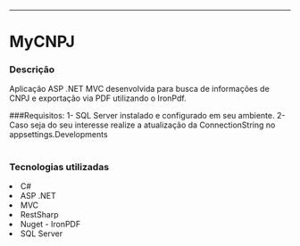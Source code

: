 ---
# MyCNPJ

### Descrição
  Aplicação ASP .NET MVC desenvolvida para busca de informações de CNPJ e exportação via PDF utilizando o IronPdf.
  
  ###Requisitos: 
  1- SQL Server instalado e configurado em seu ambiente.
  2- Caso seja do seu interesse realize a atualização da ConnectionString no appsettings.Developments
#
### Tecnologias utilizadas

<li>C#</li>
<li>ASP .NET</li>
<li>MVC</li>
<li>RestSharp</li>
<li>Nuget - IronPDF</li>
<li>SQL Server</li>
